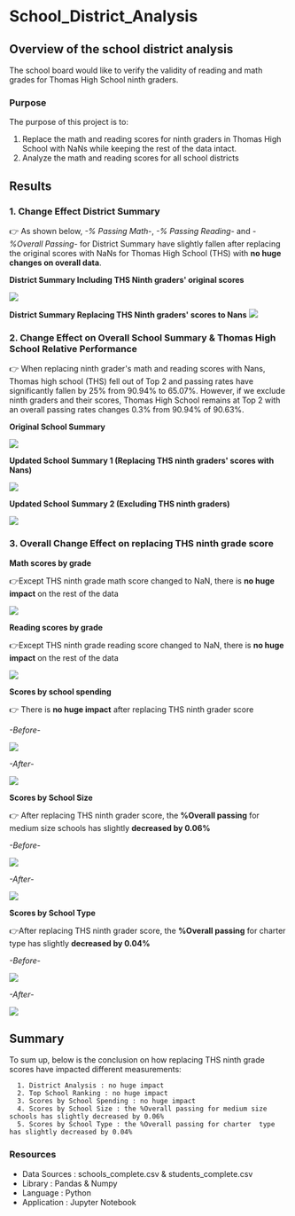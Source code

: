 # School_District_Analysis
  
## Overview of the school district analysis
The school board would like to verify the validity of reading and math grades for Thomas High School ninth graders.
### Purpose
The purpose of this project is to:
  1. Replace the math and reading scores for ninth graders in Thomas High School with NaNs while keeping the rest of the data intact.
  2. Analyze the math and reading scores for all school districts

## Results
### 1. Change Effect District Summary 

:point_right: As shown below, *-% Passing Math*-, *-% Passing Reading*- and *-%Overall Passing*- for District Summary have slightly fallen after replacing the original scores with NaNs for Thomas High School (THS) with **no huge changes on overall data**.

**District Summary Including THS Ninth graders' original scores**

![](Resources/district_summary_before.png)

**District Summary Replacing THS Ninth graders' scores to Nans**
![](Resources/district_summary_after.png)

### 2. Change Effect on Overall School Summary & Thomas High School Relative Performance

:point_right: When replacing ninth grader's math and reading scores with Nans, Thomas high school (THS) fell out of Top 2 and passing rates have significantly fallen by 25% from 90.94% to 65.07%.
However, if we exclude ninth graders and their scores, Thomas High School remains at Top 2 with an overall passing rates changes 0.3% from 90.94% of 90.63%.

**Original School Summary**

![](Resources/school_summary_original_2.png)

**Updated School Summary 1 (Replacing THS ninth graders' scores with Nans)**

![](Resources/school_summary_Before_1.png)

**Updated School Summary 2 (Excluding THS ninth graders)**

![](Resources/school_summary_after.png)


### 3. Overall Change Effect on replacing THS ninth grade score

**Math scores by grade**

:point_right:Except THS ninth grade math score changed to NaN, there is **no huge impact** on the rest of the data

![](Resources/math_score_nan.png)

**Reading scores by grade**

:point_right:Except THS ninth grade reading score changed to NaN, there is **no huge impact** on the rest of the data

![](Resources/reading_score_nan.png)


**Scores by school spending**

:point_right: There is **no huge impact** after replacing THS ninth grader score

*-Before*-

![](Resources/school_spending_original.png)

*-After*-

![](Resources/school_spending_nan.png)

**Scores by School Size**

:point_right: After replacing THS ninth grader score, the **%Overall passing**  for medium size schools has slightly **decreased by 0.06%**

*-Before*-

![](Resources/school_size_original.png)

*-After*-

![](Resources/school_size_nan.png)

**Scores by School Type**

:point_right:After replacing THS ninth grader score, the **%Overall passing** for charter type has slightly **decreased by 0.04%**

*-Before*-

![](Resources/school_type_original.png)

*-After*-

![](Resources/school_type_after.png)

## Summary 
To sum up, below is the conclusion on how replacing THS ninth grade scores have impacted different measurements:

```
  1. District Analysis : no huge impact 
  2. Top School Ranking : no huge impact
  3. Scores by School Spending : no huge impact
  4. Scores by School Size : the %Overall passing for medium size schools has slightly decreased by 0.06%
  5. Scores by School Type : the %Overall passing for charter  type has slightly decreased by 0.04%

```

### Resources
  - Data Sources : schools_complete.csv & students_complete.csv
  - Library : Pandas & Numpy
  - Language : Python
  - Application : Jupyter Notebook
